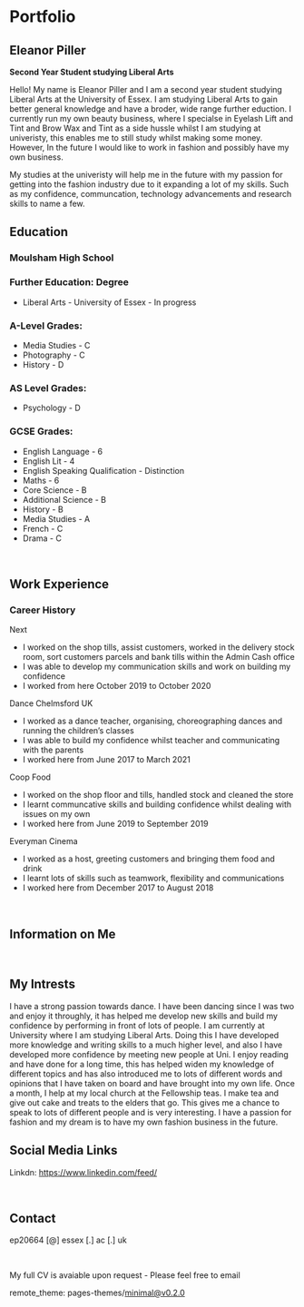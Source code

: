 # Portfolio
## Eleanor Piller
  
**Second Year Student studying Liberal Arts**

Hello! My name is Eleanor Piller and I am a second year student studying Liberal Arts at the University of Essex. I am studying Liberal Arts to gain better general knowledge and have a broder, wide range further eduction. I currently run my own beauty business, where I specialse in Eyelash Lift and Tint and Brow Wax and Tint as a side hussle whilst I am studying at univeristy, this enables me to still study whilst making some money. However, In the future I would like to work in fashion and possibly have my own business. 

My studies at the univeristy will help me in the future with my passion for getting into the fashion industry due to it expanding a lot of my skills. Such as my confidence, communcation, technology advancements and research skills to name a few. 
<br>

## Education

### Moulsham High School

### Further Education: Degree
- Liberal Arts - University of Essex - In progress

### A-Level Grades:
- Media Studies - C
- Photography - C
- History - D

### AS Level Grades:
- Psychology - D

### GCSE Grades:
- English Language - 6
- English Lit - 4
- English Speaking Qualification - Distinction
- Maths - 6
- Core Science - B
- Additional Science - B
- History - B
- Media Studies - A
- French - C
- Drama - C
<br>

## Work Experience
### Career History
Next 
- I worked on the shop tills, assist customers, worked in the delivery stock room, sort customers parcels and bank tills within the Admin Cash office
- I was able to develop my communication skills and work on building my confidence 
- I worked from here October 2019 to October 2020


Dance Chelmsford UK
- I worked as a dance teacher, organising, choreographing dances and running the children’s classes
- I was able to build my confidence whilst teacher and communicating with the parents
- I worked here from June 2017 to March 2021


Coop Food
- I worked on the shop floor and tills, handled stock and cleaned the store
- I learnt communcative skills and building confidence whilst dealing with issues on my own
- I worked here from June 2019 to September 2019


Everyman Cinema
- I worked as a host, greeting customers and bringing them food and drink
- I learnt lots of skills such as teamwork, flexibility and communications
- I worked here from December 2017 to August 2018

<br>

## Information on Me

<br>

## My Intrests
I have a strong passion towards dance. I have been dancing since I was two and enjoy it throughly, it has helped me develop new skills and build my confidence by performing in front of lots of people. I am currently at University where I am studying Liberal Arts. Doing this I have developed more knowledge and writing skills to a much higher level, and also I have developed more confidence by meeting new people at Uni. I enjoy reading and have done for a long time, this has helped widen my knowledge of different topics and has also introduced me to lots of different words and opinions that I have taken on board and have brought into my own life. Once a month, I help at my local church at the Fellowship teas. I make tea and give out cake and treats to the elders that go. This gives me a chance to speak to lots of different people and is very interesting. I have a passion for fashion and my dream is to have my own fashion business in the future.
<br>


## Social Media Links

Linkdn: https://www.linkedin.com/feed/

<br>

## Contact

ep20664 [@] essex [.] ac [.] uk


<br>



My full CV is avaiable upon request - Please feel free to email

remote_theme: pages-themes/minimal@v0.2.0


